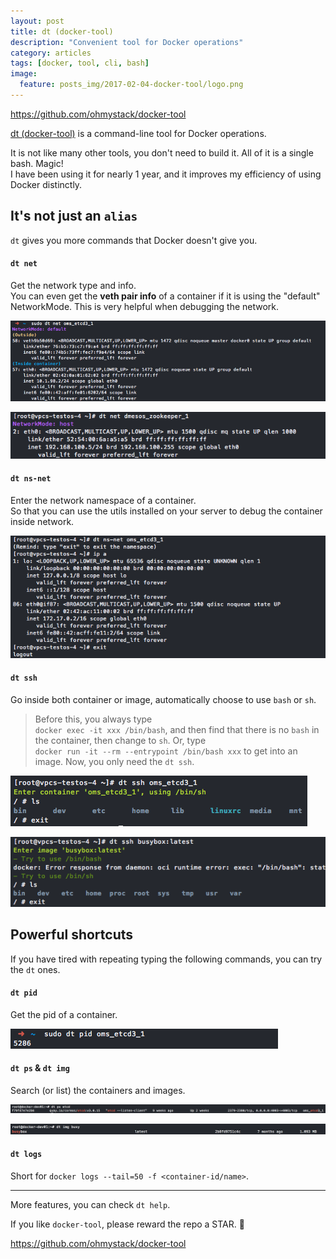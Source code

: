 ```yaml
---
layout: post
title: dt (docker-tool)
description: "Convenient tool for Docker operations"
category: articles
tags: [docker, tool, cli, bash]
image:
  feature: posts_img/2017-02-04-docker-tool/logo.png
---
```


https://github.com/ohmystack/docker-tool

[dt (docker-tool)](https://github.com/ohmystack/docker-tool) is a command-line tool for Docker operations.

It is not like many other tools, you don't need to build it. All of it is a single bash. Magic!  
I have been using it for nearly 1 year, and it improves my efficiency of using Docker distinctly.

## It's not just an `alias`

`dt` gives you more commands that Docker doesn't give you.

#### `dt net`

Get the network type and info.  
You can even get the **veth pair info** of a container if it is using the "default" NetworkMode. This is very helpful when debugging the network.

![dt-net-default](/images/posts_img/2017-02-04-docker-tool/dt-net-default.png)

![dt-net-host](/images/posts_img/2017-02-04-docker-tool/dt-net-host.png)

#### `dt ns-net`

Enter the network namespace of a container.  
So that you can use the utils installed on your server to debug the container inside network.

![dt-ns-net](/images/posts_img/2017-02-04-docker-tool/dt-ns-net.png)

#### `dt ssh`

Go inside both container or image, automatically choose to use `bash` or `sh`.

> Before this, you always type  
> `docker exec -it xxx /bin/bash`,
> and then find that there is no `bash` in the container, then change to `sh`.
> Or, type  
> `docker run -it --rm --entrypoint /bin/bash xxx` to get into an image.
> Now, you only need the `dt ssh`.

![dt-ssh-container](/images/posts_img/2017-02-04-docker-tool/dt-ssh-container.png)

![dt-ssh-image](/images/posts_img/2017-02-04-docker-tool/dt-ssh-image.png)


## Powerful shortcuts

If you have tired with repeating typing the following commands, you can try the `dt` ones.

#### `dt pid`

Get the pid of a container.

![dt-pid](/images/posts_img/2017-02-04-docker-tool/dt-pid.png)

#### `dt ps` & `dt img`

Search (or list) the containers and images.

![dt-ps](/images/posts_img/2017-02-04-docker-tool/dt-ps.png)

![dt-img](/images/posts_img/2017-02-04-docker-tool/dt-img.png)

#### `dt logs`

Short for `docker logs --tail=50 -f <container-id/name>`.

---

More features, you can check `dt help`.

If you like `docker-tool`, please reward the repo a STAR. 🌟 

https://github.com/ohmystack/docker-tool
